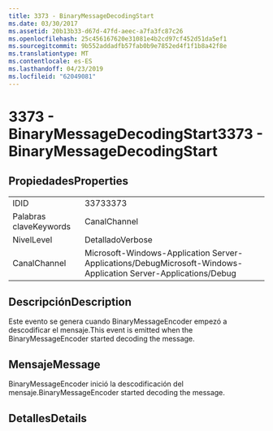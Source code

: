 ```yaml
---
title: 3373 - BinaryMessageDecodingStart
ms.date: 03/30/2017
ms.assetid: 20b13b33-d67d-47fd-aeec-a7fa3fc87c26
ms.openlocfilehash: 25c456167620e31081e4b2cd97cf452d51da5ef1
ms.sourcegitcommit: 9b552addadfb57fab0b9e7852ed4f1f1b8a42f8e
ms.translationtype: MT
ms.contentlocale: es-ES
ms.lasthandoff: 04/23/2019
ms.locfileid: "62049081"
---
```

# <a name="3373---binarymessagedecodingstart"></a><span data-ttu-id="fb06b-102">3373 - BinaryMessageDecodingStart</span><span class="sxs-lookup"><span data-stu-id="fb06b-102">3373 - BinaryMessageDecodingStart</span></span>
## <a name="properties"></a><span data-ttu-id="fb06b-103">Propiedades</span><span class="sxs-lookup"><span data-stu-id="fb06b-103">Properties</span></span>  
  
|||  
|-|-|  
|<span data-ttu-id="fb06b-104">ID</span><span class="sxs-lookup"><span data-stu-id="fb06b-104">ID</span></span>|<span data-ttu-id="fb06b-105">3373</span><span class="sxs-lookup"><span data-stu-id="fb06b-105">3373</span></span>|  
|<span data-ttu-id="fb06b-106">Palabras clave</span><span class="sxs-lookup"><span data-stu-id="fb06b-106">Keywords</span></span>|<span data-ttu-id="fb06b-107">Canal</span><span class="sxs-lookup"><span data-stu-id="fb06b-107">Channel</span></span>|  
|<span data-ttu-id="fb06b-108">Nivel</span><span class="sxs-lookup"><span data-stu-id="fb06b-108">Level</span></span>|<span data-ttu-id="fb06b-109">Detallado</span><span class="sxs-lookup"><span data-stu-id="fb06b-109">Verbose</span></span>|  
|<span data-ttu-id="fb06b-110">Canal</span><span class="sxs-lookup"><span data-stu-id="fb06b-110">Channel</span></span>|<span data-ttu-id="fb06b-111">Microsoft-Windows-Application Server-Applications/Debug</span><span class="sxs-lookup"><span data-stu-id="fb06b-111">Microsoft-Windows-Application Server-Applications/Debug</span></span>|  
  
## <a name="description"></a><span data-ttu-id="fb06b-112">Descripción</span><span class="sxs-lookup"><span data-stu-id="fb06b-112">Description</span></span>  
 <span data-ttu-id="fb06b-113">Este evento se genera cuando BinaryMessageEncoder empezó a descodificar el mensaje.</span><span class="sxs-lookup"><span data-stu-id="fb06b-113">This event is emitted when the BinaryMessageEncoder started decoding the message.</span></span>  
  
## <a name="message"></a><span data-ttu-id="fb06b-114">Mensaje</span><span class="sxs-lookup"><span data-stu-id="fb06b-114">Message</span></span>  
 <span data-ttu-id="fb06b-115">BinaryMessageEncoder inició la descodificación del mensaje.</span><span class="sxs-lookup"><span data-stu-id="fb06b-115">BinaryMessageEncoder started decoding the message.</span></span>  
  
## <a name="details"></a><span data-ttu-id="fb06b-116">Detalles</span><span class="sxs-lookup"><span data-stu-id="fb06b-116">Details</span></span>
